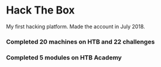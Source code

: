 # Hack The Box

My first hacking platform. Made the account in July 2018.

### Completed 20 machines on HTB and 22 challenges

### Completed 5 modules on HTB Academy